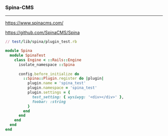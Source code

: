 ### Spina-CMS
---
https://www.spinacms.com/

https://github.com/SpinaCMS/Spina

```rb
// test/lib/spina/plugin_test.rb

module Spina
  module SpinaTest
    class Engine < ::Rails::Engine
      isolate_namespace ::Spina
      
      config.before_initialize do
        ::Spina::Plugin.register do |plugin|
          plugin.name = 'spina_test'
          plugin.namespace = 'spina_test'
          plugin.settings = {
            test_setting: { wysiwyg: '<div></div>' },
            foobar: :string
          }
        end
      end
    end
  end
end

```

```
```

```
```


